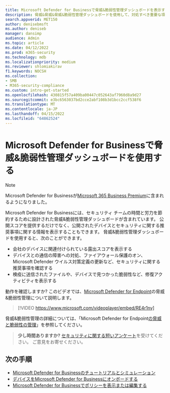 ```yaml
---
title: Microsoft Defender for Businessで脅威&脆弱性管理ダッシュボードを表示する
description: 脅威&脅威&脅威&脆弱性管理ダッシュボードを使用して、対処すべき重要な項目を確認します。
search.appverid: MET150
author: denisebmsft
ms.author: deniseb
manager: dansimp
audience: Admin
ms.topic: article
ms.date: 04/12/2022
ms.prod: m365-security
ms.technology: mdb
ms.localizationpriority: medium
ms.reviewer: shlomiakirav
f1.keywords: NOCSH
ms.collection:
- SMB
- M365-security-compliance
ms.custom: intro-get-started
ms.openlocfilehash: 430815f57a409ba00447c052643af7960d8a9d27
ms.sourcegitcommit: e3bc6563037bd2cce2abf108b3d1bcc2ccf538f6
ms.translationtype: MT
ms.contentlocale: ja-JP
ms.lasthandoff: 04/15/2022
ms.locfileid: "64862524"
---
```

# <a name="use-your-threat--vulnerability-management-dashboard-in-microsoft-defender-for-business"></a>Microsoft Defender for Businessで脅威&脆弱性管理ダッシュボードを使用する

> [!NOTE]
> Microsoft Defender for Businessが[Microsoft 365 Business Premium](../../business-premium/index.md)に含まれるようになりました。 

Microsoft Defender for Businessには、セキュリティ チームの時間と労力を節約するために設計された脅威&脆弱性管理ダッシュボードが含まれています。 公開スコアを提供するだけでなく、公開されたデバイスとセキュリティに関する推奨事項に関する情報を表示することもできます。 脅威&脆弱性管理ダッシュボードを使用すると、次のことができます。

- 会社のデバイスに関連付けられている露出スコアを表示する
- デバイスとの通信の障害への対処、ファイアウォール保護のオン、Microsoft Defender ウイルス対策定義の更新など、セキュリティに関する推奨事項を確認する
- 検疫に送信されたファイルや、デバイスで見つかった脆弱性など、修復アクティビティを表示する

動作を確認しますか? このビデオでは、[Microsoft Defender for Endpoint](../defender-endpoint/microsoft-defender-endpoint.md)の脅威&脆弱性管理について説明します。

> [!VIDEO https://www.microsoft.com/videoplayer/embed/RE4r1nv]

脅威&脆弱性管理の詳細については、「Microsoft Defender for Endpoint[の脅威と脆弱性の管理](../defender-endpoint/next-gen-threat-and-vuln-mgt.md)」を参照してください。

>
> **少し時間ありますか?**
> <a href="https://microsoft.qualtrics.com/jfe/form/SV_0JPjTPHGEWTQr4y" target="_blank">セキュリティに関する短いアンケート</a>を受けてください。 ご意見をお寄せください。
>

## <a name="next-steps"></a>次の手順

- [Microsoft Defender for Businessのチュートリアルとシミュレーション](mdb-tutorials.md)
- [デバイスをMicrosoft Defender for Businessにオンボードする](mdb-onboard-devices.md)
- [Microsoft Defender for Businessでポリシーを表示または編集する](mdb-view-edit-create-policies.md)